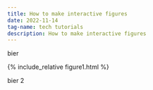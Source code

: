 ```yaml
---
title: How to make interactive figures
date: 2022-11-14
tag-name: tech tutorials
description: How to make interactive figures
---
```


bier 

{% include_relative figure1.html %}

bier  2
